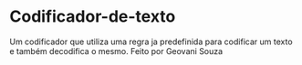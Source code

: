 # Codificador-de-texto
Um codificador que utiliza uma regra ja predefinida para codificar um texto e também decodifica o mesmo.
Feito por Geovani Souza
